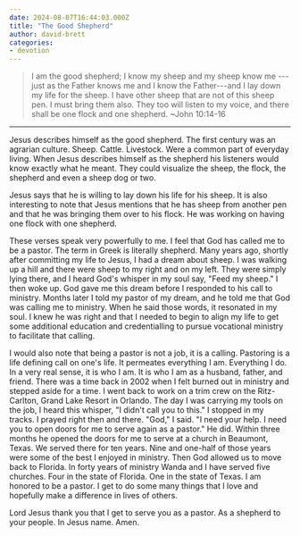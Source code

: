 ```yaml
---
date: 2024-08-07T16:44:03.000Z
title: "The Good Shepherd"
author: david-brett
categories:
- devotion
---
```

> I am the good shepherd; I know my sheep and my sheep know me --- just as the Father knows me and I know the Father---and I lay down my life for the sheep. I have other sheep that are not of this sheep pen. I must bring them also. They too will listen to my voice, and there shall be one flock and one shepherd. ~John 10:14-16

* * *
Jesus describes himself as the good shepherd. The first century was an agrarian culture. Sheep. Cattle. Livestock. Were a common part of everyday living. When Jesus describes himself as the shepherd his listeners would know exactly what he meant. They could visualize the sheep, the flock, the shepherd and even a sheep dog or two.

Jesus says that he is willing to lay down his life for his sheep. It is also interesting to note that Jesus mentions that he has sheep from another pen and that he was bringing them over to his flock. He was working on having one flock with one shepherd.

These verses speak very powerfully to me. I feel that God has called me to be a pastor. The term in Greek is literally shepherd. Many years ago, shortly after committing my life to Jesus, I had a dream about sheep. I was walking up a hill and there were sheep to my right and on my left. They were simply lying there, and I heard God's whisper in my soul say, "Feed my sheep." I then woke up. God gave me this dream before I responded to his call to ministry. Months later I told my pastor of my dream, and he told me that God was calling me to ministry. When he said those words, it resonated in my soul. I knew he was right and that I needed to begin to align my life to get some additional education and credentialling to pursue vocational ministry to facilitate that calling.

I would also note that being a pastor is not a job, it is a calling. Pastoring is a life defining call on one's life. It permeates everything I am. Everything I do. In a very real sense, it is who I am. It is who I am as a husband, father, and friend. There was a time back in 2002 when I felt burned out in ministry and stepped aside for a time. I went back to work on a trim crew on the Ritz-Carlton, Grand Lake Resort in Orlando. The day I was carrying my tools on the job, I heard this whisper, "I didn't call you to this." I stopped in my tracks. I prayed right then and there. "God," I said. "I need your help. I need you to open doors for me to serve again as a pastor." He did. Within three months he opened the doors for me to serve at a church in Beaumont, Texas. We served there for ten years. Nine and one-half of those years were some of the best I enjoyed in ministry. Then God allowed us to move back to Florida. In forty years of ministry Wanda and I have served five churches. Four in the state of Florida. One in the state of Texas. I am honored to be a pastor. I get to do some many things that I love and hopefully make a difference in lives of others.

Lord Jesus thank you that I get to serve you as a pastor. As a shepherd to your people. In Jesus name. Amen.